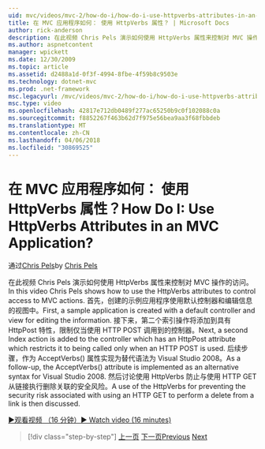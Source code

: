 ```yaml
---
uid: mvc/videos/mvc-2/how-do-i/how-do-i-use-httpverbs-attributes-in-an-mvc-application
title: 在 MVC 应用程序如何： 使用 HttpVerbs 属性？ | Microsoft Docs
author: rick-anderson
description: 在此视频 Chris Pels 演示如何使用 HttpVerbs 属性来控制对 MVC 操作的访问。 首先，使用的默认共同创建示例应用程序...
ms.author: aspnetcontent
manager: wpickett
ms.date: 12/30/2009
ms.topic: article
ms.assetid: d2488a1d-0f3f-4994-8fbe-4f59b8c9503e
ms.technology: dotnet-mvc
ms.prod: .net-framework
msc.legacyurl: /mvc/videos/mvc-2/how-do-i/how-do-i-use-httpverbs-attributes-in-an-mvc-application
msc.type: video
ms.openlocfilehash: 42817e712db0489f277ac65250b9c0f102088c0a
ms.sourcegitcommit: f8852267f463b62d7f975e56bea9aa3f68fbbdeb
ms.translationtype: MT
ms.contentlocale: zh-CN
ms.lasthandoff: 04/06/2018
ms.locfileid: "30869525"
---
```

<a name="how-do-i-use-httpverbs-attributes-in-an-mvc-application"></a><span data-ttu-id="6d6c3-105">在 MVC 应用程序如何： 使用 HttpVerbs 属性？</span><span class="sxs-lookup"><span data-stu-id="6d6c3-105">How Do I: Use HttpVerbs Attributes in an MVC Application?</span></span>
====================
<span data-ttu-id="6d6c3-106">通过[Chris Pels](https://twitter.com/chrispels)</span><span class="sxs-lookup"><span data-stu-id="6d6c3-106">by [Chris Pels](https://twitter.com/chrispels)</span></span>

<span data-ttu-id="6d6c3-107">在此视频 Chris Pels 演示如何使用 HttpVerbs 属性来控制对 MVC 操作的访问。</span><span class="sxs-lookup"><span data-stu-id="6d6c3-107">In this video Chris Pels shows how to use the HttpVerbs attributes to control access to MVC actions.</span></span> <span data-ttu-id="6d6c3-108">首先，创建的示例应用程序使用默认控制器和编辑信息的视图中。</span><span class="sxs-lookup"><span data-stu-id="6d6c3-108">First, a sample application is created with a default controller and view for editing the information.</span></span> <span data-ttu-id="6d6c3-109">接下来，第二个索引操作将添加到具有 HttpPost 特性，限制仅当使用 HTTP POST 调用到的控制器。</span><span class="sxs-lookup"><span data-stu-id="6d6c3-109">Next, a second Index action is added to the controller which has an HttpPost attribute which restricts it to being called only when an HTTP POST is used.</span></span> <span data-ttu-id="6d6c3-110">后续步骤，作为 AcceptVerbs() 属性实现为替代语法为 Visual Studio 2008。</span><span class="sxs-lookup"><span data-stu-id="6d6c3-110">As a follow-up, the AcceptVerbs() attribute is implemented as an alternative syntax for Visual Studio 2008.</span></span> <span data-ttu-id="6d6c3-111">然后讨论使用 HttpVerbs 防止与使用 HTTP GET 从链接执行删除关联的安全风险。</span><span class="sxs-lookup"><span data-stu-id="6d6c3-111">A use of the HttpVerbs for preventing the security risk associated with using an HTTP GET to perform a delete from a link is then discussed.</span></span>

[<span data-ttu-id="6d6c3-112">&#9654;观看视频 （16 分钟）</span><span class="sxs-lookup"><span data-stu-id="6d6c3-112">&#9654; Watch video (16 minutes)</span></span>](https://channel9.msdn.com/Blogs/ASP-NET-Site-Videos/how-do-i-use-httpverbs-attributes-in-an-mvc-application)

> [!div class="step-by-step"]
> <span data-ttu-id="6d6c3-113">[上一页](how-do-i-work-with-model-binders-in-an-mvc-application.md)
> [下一页](mvc2-html-encoding.md)</span><span class="sxs-lookup"><span data-stu-id="6d6c3-113">[Previous](how-do-i-work-with-model-binders-in-an-mvc-application.md)
[Next](mvc2-html-encoding.md)</span></span>

